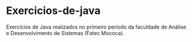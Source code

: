# Exercicios-de-java
Exercícios de Java realizados no primeiro período da faculdade de Análise e Desenvolvimento de Sistemas (Fatec Mococa).
